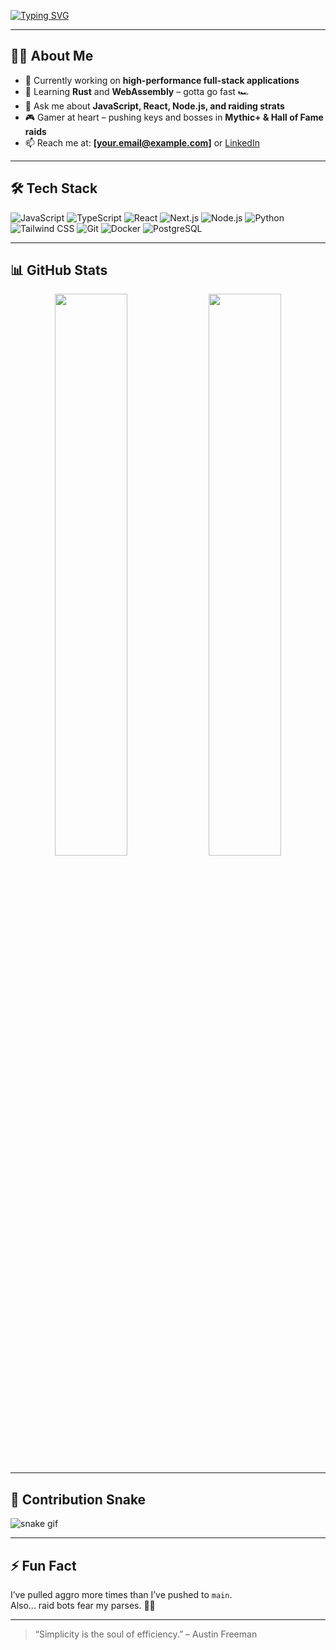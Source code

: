 <!-- Banner (optional: replace with your own SVG banner if you create one) -->
<!-- ![Banner](./banner.svg) -->

[![Typing SVG](https://readme-typing-svg.herokuapp.com?font=Fira+Code&size=24&pause=1000&color=9D79F0&vCenter=true&width=600&lines=Hey+there!+I'm+Michael.;Full-Stack+Developer+%7C+WoW+Mythic+Raider;I+build+cool+things+with+code+and+teamwork)](https://git.io/typing-svg)

---

## 👨‍💻 About Me

- 🔭 Currently working on **high-performance full-stack applications**
- 🌱 Learning **Rust** and **WebAssembly** – gotta go fast 🏎️
- 💬 Ask me about **JavaScript, React, Node.js, and raiding strats**
- 🎮 Gamer at heart – pushing keys and bosses in **Mythic+ & Hall of Fame raids**
- 📫 Reach me at: **[your.email@example.com]** or [LinkedIn](#)

---

## 🛠️ Tech Stack

![JavaScript](https://img.shields.io/badge/-JavaScript-F7DF1E?logo=javascript&logoColor=000)
![TypeScript](https://img.shields.io/badge/-TypeScript-3178C6?logo=typescript&logoColor=fff)
![React](https://img.shields.io/badge/-React-61DAFB?logo=react&logoColor=000)
![Next.js](https://img.shields.io/badge/-Next.js-000?logo=next.js&logoColor=fff)
![Node.js](https://img.shields.io/badge/-Node.js-339933?logo=node.js&logoColor=fff)
![Python](https://img.shields.io/badge/-Python-3776AB?logo=python&logoColor=fff)
![Tailwind CSS](https://img.shields.io/badge/-Tailwind-06B6D4?logo=tailwindcss&logoColor=fff)
![Git](https://img.shields.io/badge/-Git-F05032?logo=git&logoColor=fff)
![Docker](https://img.shields.io/badge/-Docker-2496ED?logo=docker&logoColor=fff)
![PostgreSQL](https://img.shields.io/badge/-PostgreSQL-4169E1?logo=postgresql&logoColor=fff)

---

## 📊 GitHub Stats

<div align="center">
  <img src="https://github-readme-stats.vercel.app/api?username=michaelveltkamp&show_icons=true&hide_border=true&theme=tokyonight" width="48%" />
  <img src="https://github-readme-stats.vercel.app/api/top-langs/?username=michaelveltkamp&layout=compact&hide_border=true&theme=tokyonight" width="48%" />
</div>

---

## 🐍 Contribution Snake

![snake gif](https://github.com/michaelveltkamp/michaelveltkamp/blob/output/github-contribution-grid-snake-dark.svg)

---

## ⚡ Fun Fact

I’ve pulled aggro more times than I’ve pushed to `main`.  
Also... raid bots fear my parses. 🐉🔥

---

> “Simplicity is the soul of efficiency.” – Austin Freeman
